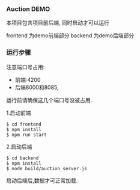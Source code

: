 ### Auction DEMO

本项目包含项目前后端, 同时启动才可以运行

frontend 为demo前端部分
backend  为demo后端部分




### 运行步骤

注意端口号占用:

- 前端:4200 
- 后端8000和8085,

运行前请确保这几个端口号没被占用.


1.启动前端

```
$ cd frontend 
$ npm install
$ npm run start
```



2.启动后端

```
$ cd backend 
$ npm install
$ node build/auction_server.js
```


启动后端后,数据才可正常加载.

